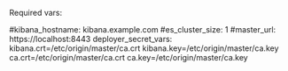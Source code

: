 


 Required vars:

#kibana_hostname: kibana.example.com
#es_cluster_size: 1
#master_url: https://localhost:8443
deployer_secret_vars: kibana.crt=/etc/origin/master/ca.crt kibana.key=/etc/origin/master/ca.key ca.crt=/etc/origin/master/ca.crt ca.key=/etc/origin/master/ca.key
